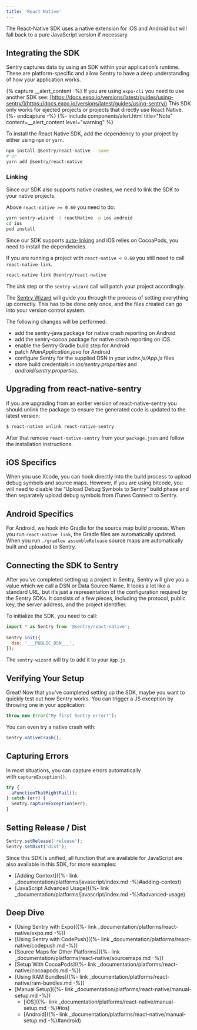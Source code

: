 ```yaml
---
title: 'React Native'
---
```


The React-Native SDK uses a native extension for iOS and Android but will fall back to a pure JavaScript version if necessary.

<!-- WIZARD -->
## Integrating the SDK

Sentry captures data by using an SDK within your application’s runtime. These are platform-specific and allow Sentry to have a deep understanding of how your application works.

{% capture __alert_content -%}
If you are using `expo-cli` you need to use another SDK see: [https://docs.expo.io/versions/latest/guides/using-sentry/](https://docs.expo.io/versions/latest/guides/using-sentry/)
This SDK only works for ejected projects or projects that directly use React Native.
{%- endcapture -%}
{%- include components/alert.html
  title="Note"
  content=__alert_content
  level="warning"
%}


To install the React Native SDK, add the dependency to your project by either using `npm` or `yarn`.

```bash
npm install @sentry/react-native --save
# or
yarn add @sentry/react-native
```

### Linking

Since our SDK also supports native crashes, we need to link the SDK to your native projects.

Above `react-native >= 0.60` you need to do:

```bash
yarn sentry-wizard -i reactNative -p ios android
cd ios
pod install
```

Since our SDK supports [auto-linking](https://github.com/react-native-community/cli/blob/master/docs/autolinking.md) and iOS relies on CocoaPods, you need to install the dependencies.

If you are running a project with `react-native < 0.60` you still need to call `react-native link`.

```bash
react-native link @sentry/react-native
```

The *link* step or the `sentry-wizard` call will patch your project accordingly. 

The [Sentry Wizard](https://github.com/getsentry/sentry-wizard) will guide you through the process of setting everything up correctly. This has to be done only once, and the files created can go into your version control system.

The following changes will be performed:

- add the sentry-java package for native crash reporting on Android
- add the sentry-cocoa package for native crash reporting on iOS
- enable the Sentry Gradle build step for Android
- patch *_MainApplication.java_* for Android
- configure Sentry for the supplied DSN in your *_index.js/App.js_* files
- store build credentials in *_ios/sentry.properties_* and *_android/sentry.properties_*.

<!-- ENDWIZARD -->

## Upgrading from react-native-sentry

If you are upgrading from an earlier version of react-native-sentry you should unlink the package to ensure the generated code is updated to the latest version:

```bash
$ react-native unlink react-native-sentry
```

After that remove `react-native-sentry` from your `package.json` and follow the installation instructions.

## iOS Specifics

When you use Xcode, you can hook directly into the build process to upload debug symbols and source maps. However, if you are using bitcode, you will need to disable the “Upload Debug Symbols to Sentry” build phase and then separately upload debug symbols from iTunes Connect to Sentry.

## Android Specifics

For Android, we hook into Gradle for the source map build process. When you run `react-native link`, the Gradle files are automatically updated. When you run `./gradlew assembleRelease` source maps are automatically built and uploaded to Sentry.

<!-- WIZARD -->
## Connecting the SDK to Sentry

After you’ve completed setting up a project in Sentry, Sentry will give you a value which we call a DSN or Data Source Name. It looks a lot like a standard URL, but it’s just a representation of the configuration required by the Sentry SDKs. It consists of a few pieces, including the protocol, public key, the server address, and the project identifier.

To initialize the SDK, you need to call:

```javascript
import * as Sentry from '@sentry/react-native';
    
Sentry.init({ 
  dsn: '___PUBLIC_DSN___', 
});
```

The `sentry-wizard` will try to add it to your `App.js`

## Verifying Your Setup

Great! Now that you’ve completed setting up the SDK, maybe you want to quickly test out how Sentry works. You can trigger a JS exception by throwing one in your application:

```javascript
throw new Error("My first Sentry error!");
```

You can even try a native crash with:

```javascript
Sentry.nativeCrash();
```
<!-- ENDWIZARD -->

## Capturing Errors

In most situations, you can capture errors automatically with `captureException()`.

```javascript
try { 
  aFunctionThatMightFail();
} catch (err) { 
  Sentry.captureException(err);
}
```

## Setting Release / Dist

```javascript
Sentry.setRelease('release');
Sentry.setDist('dist');
```

Since this SDK is unified, all function that are available for JavaScript are also available in this SDK, for more examples:
- [Adding Context]({%- link _documentation/platforms/javascript/index.md -%}#adding-context)
- [JavaScript Advanced Usage]({%- link _documentation/platforms/javascript/index.md -%}#advanced-usage)

## Deep Dive

-   [Using Sentry with Expo]({%- link _documentation/platforms/react-native/expo.md -%})
-   [Using Sentry with CodePush]({%- link _documentation/platforms/react-native/codepush.md -%})
-   [Source Maps for Other Platforms]({%- link _documentation/platforms/react-native/sourcemaps.md -%})
-   [Setup With CocoaPods]({%- link _documentation/platforms/react-native/cocoapods.md -%})
-   [Using RAM Bundles]({%- link _documentation/platforms/react-native/ram-bundles.md -%})
-   [Manual Setup]({%- link _documentation/platforms/react-native/manual-setup.md -%})
    -   [iOS]({%- link _documentation/platforms/react-native/manual-setup.md -%}#ios)
    -   [Android]({%- link _documentation/platforms/react-native/manual-setup.md -%}#android)
